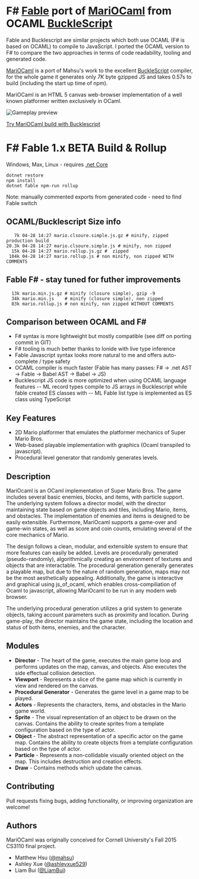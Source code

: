 F# [Fable](hhttp://fable.io/blog/Introducing-1-0-beta.html) port of [MariOCaml](https://mahsu.github.io/mariocaml/) from OCAML [BuckleScript](https://github.com/bloomberg/bucklescript)
=============

Fable and Bucklescript are similar projects which both use OCAML (F# is based on OCAML) to compile to JavaScript.
I ported the OCAML version to F# to compare the two approaches in terms of code readability, tooling and generated code.

[MariOCaml](https://mahsu.github.io/mariocaml/)  is a port of Mahsu's work to the excellent [BuckleScript](https://github.com/bloomberg/bucklescript) compiler, for the whole
game it generates only *7K* byte gzipped JS and takes 0.57s to build (including the start up time of npm).

MariOCaml is an HTML 5 canvas web-browser implementation of a well known platformer written exclusively in OCaml.

![Gameplay preview](https://github.com/mahsu/MariOCaml/raw/master/screenshots/preview.gif)

[Try MariOCaml build with Bucklescript](http://zhanghongbo.me/MariOCaml/)

# F# Fable 1.x BETA Build & Rollup 

Windows, Max, Linux - requires [.net Core](https://www.microsoft.com/net/download/core)

```
dotnet restore
npm install
dotnet fable npm-run rollup
```

Note: manually commented exports from generated code - need to find Fable switch

## OCAML/Bucklescript Size info

```
   7k 04-28 14:27 mario.clsoure.simple.js.gz # minify, zipped production build
20.3k 04-28 14:27 mario.clsoure.simple.js # minify, non zipped
  15k 04-28 14:27 mario.rollup.js.gz #  zipped
 104k 04-28 14:27 mario.rollup.js # non minify, non zipped WITH COMMENTS
```

## Fable F# - stay tuned for futher improvements
```
  13k mario.min.js.gz # minify (closure simple), gzip -9
  34k mario.min.js    # minify (closure simple), non zipped
  83k mario.rollup.js # non minify, non zipped WITHOUT COMMENTS
```

## Comparison between OCAML and F#
  
- F# syntax is more lightweight but mostly compatible (see diff on porting commit in GIT)
- F# tooling is much better thanks to Ionide with live type inference
- Fable Javascript syntax looks more natural to me and offers auto-complete / type safety
- OCAML compiler is much faster (Fable has many passes: F# -> .net AST -> Fable -> Babel AST -> Babel -> JS)
- Bucklescript JS code is more optimized when using OCAML language features
-- ML record types compile to JS arrays in Bucklescript while fable created ES classes with
-- ML Fable list type is implemented as ES class using TypeScript

## Key Features
* 2D Mario platformer that emulates the platformer mechanics of Super Mario Bros.
* Web-based playable implementation with graphics (Ocaml transpiled to javascript).
* Procedural level generator that randomly generates levels.

## Description

MariOcaml is an OCaml implementation of Super Mario Bros. The game includes several basic enemies, blocks, and items, with particle support. The underlying system follows a director model, with the director maintaining state based on game objects and tiles, including Mario, items, and obstacles. The implementation of enemies and items is designed to be easily extensible. Furthermore, MariOcaml supports a game-over and game-win states, as well as score and coin counts, emulating several of the core mechanics of Mario.

The design follows a clean, modular, and extensible system to ensure that more features can easily be added. Levels are procedurally generated (pseudo-randomly), algorithmically creating an environment of textures and objects that are interactable. The procedural generation generally generates a playable map, but due to the nature of random generation, maps may not be the most aesthetically appealing. Additionally, the game is interactive and graphical using js\_of\_ocaml, which enables cross-compiliation of Ocaml to javascript, allowing MariOcaml to be run in any modern web browser.

The underlying procedural generation utilizes a grid system to generate objects, taking account parameters such as proximity and location. During game-play, the director maintains the game state, including the location and status of both items, enemies, and the character.

## Modules
* **Director** - The heart of the game, executes the main game loop and performs updates on the map, canvas, and objects. Also executes the side effectual collision detection.
* **Viewport** - Represents a slice of the game map which is currently in view and rendered on the canvas.
* **Procedural Generator** - Generates the game level in a game map to be played.
* **Actors** - Represents the characters, items, and obstacles in the Mario game world.
* **Sprite** - The visual representation of an object to be drawn on the canvas. Contains the ability to create sprites from a template configuration based on the type of actor.
* **Object** - The abstract representation of a specific actor on the game map. Contains the ability to create objects from a template configuration based on the type of actor.
* **Particle** - Represents a non-collidable visually oriented object on the map. This includes destruction and creation effects.
* **Draw** - Contains methods which update the canvas.



## Contributing
Pull requests fixing bugs, adding functionality, or improving organization are welcome!

## Authors
MariOCaml was originally conceived for Cornell University's Fall 2015 CS3110 final project.
* Matthew Hsu ([@mahsu](https://github.com/mahsu))
* Ashley Xue ([@ashleyxue529](https://github.com/ashleyxue529))
* Liam Bui ([@LiamBui](https://github.com/liambui))



